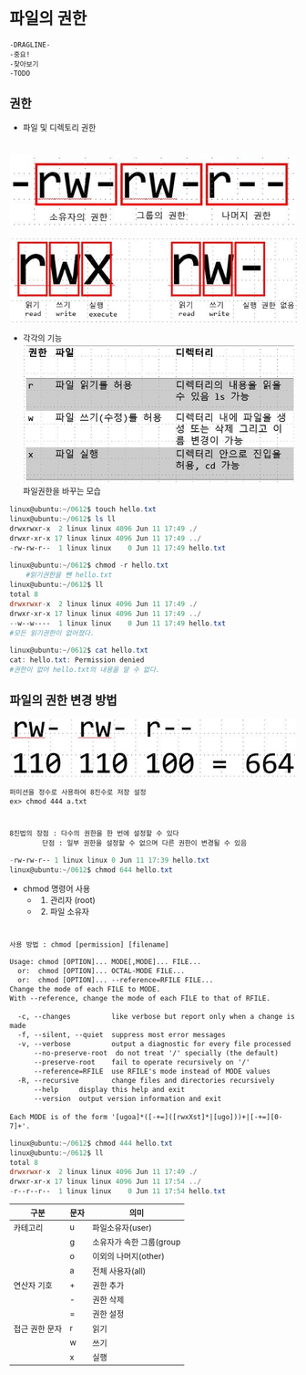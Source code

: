 # 파일의 권한

```
-DRAGLINE-
-중요!
-찾아보기
-TODO
```
## 권한
- 파일 및 디렉토리 권한
#
![th](/assets/th.JPG)

![sda](/assets/sda.JPG)
- 각각의 기능
![캡처ewe](/assets/캡처ewe.JPG)
파일권한을 바꾸는 모습
```powershell
linux@ubuntu:~/0612$ touch hello.txt
linux@ubuntu:~/0612$ ls ll
drwxrwxr-x  2 linux linux 4096 Jun 11 17:49 ./
drwxr-xr-x 17 linux linux 4096 Jun 11 17:49 ../
-rw-rw-r--  1 linux linux    0 Jun 11 17:49 hello.txt
```
```powershell
linux@ubuntu:~/0612$ chmod -r hello.txt
    #읽기권한을 뺀 hello.txt
linux@ubuntu:~/0612$ ll
total 8
drwxrwxr-x  2 linux linux 4096 Jun 11 17:49 ./
drwxr-xr-x 17 linux linux 4096 Jun 11 17:49 ../
--w--w----  1 linux linux    0 Jun 11 17:49 hello.txt
#모든 읽기권한이 없어졌다.
```
```powershell
linux@ubuntu:~/0612$ cat hello.txt
cat: hello.txt: Permission denied
#권한이 없어 hello.txt의 내용을 알 수 없다.
```
## 파일의 권한 변경 방법
![캡werqwr처](/assets/캡werqwr처.JPG)
    
    퍼미션을 정수로 사용하여 8진수로 저장 설정
    ex> chmod 444 a.txt
#
    8진법의 장점 : 다수의 권한을 한 번에 설정할 수 있다
            단점 : 일부 권한을 설정할 수 없으며 다른 권한이 변경될 수 있음
```powershell
-rw-rw-r-- 1 linux linux 0 Jun 11 17:39 hello.txt
linux@ubuntu:~/0612$ chmod 644 hello.txt
```
- chmod 명령어 사용
  - 1. 관리자 (root)
  - 2. 파일 소유자
#

    사용 방법 : chmod [permission] [filename]
```
Usage: chmod [OPTION]... MODE[,MODE]... FILE...
  or:  chmod [OPTION]... OCTAL-MODE FILE...
  or:  chmod [OPTION]... --reference=RFILE FILE...
Change the mode of each FILE to MODE.
With --reference, change the mode of each FILE to that of RFILE.

  -c, --changes          like verbose but report only when a change is made
  -f, --silent, --quiet  suppress most error messages
  -v, --verbose          output a diagnostic for every file processed
      --no-preserve-root  do not treat '/' specially (the default)
      --preserve-root    fail to operate recursively on '/'
      --reference=RFILE  use RFILE's mode instead of MODE values
  -R, --recursive        change files and directories recursively
      --help     display this help and exit
      --version  output version information and exit

Each MODE is of the form '[ugoa]*([-+=]([rwxXst]*|[ugo]))+|[-+=][0-7]+'.

```
```powershell
linux@ubuntu:~/0612$ chmod 444 hello.txt
linux@ubuntu:~/0612$ ll
total 8
drwxrwxr-x  2 linux linux 4096 Jun 11 17:49 ./
drwxr-xr-x 17 linux linux 4096 Jun 11 17:54 ../
-r--r--r--  1 linux linux    0 Jun 11 17:54 hello.txt
```


| 구분           | 문자 | 의미                     |
| -------------- | ---- | ------------------------ |
| 카테고리       | u    | 파일소유자(user)         |
|                | g    | 소유자가 속한 그룹(group |
|                | o    | 이외의 나머지(other)     |
|                | a    | 전체 사용자(all)         |
| 연산자 기호    | +    | 권한 추가                |
|                | -    | 권한 삭제                |
|                | =    | 권한 설정                |
| 접근 권한 문자 | r    | 읽기                     |
|                | w    | 쓰기                     |
|                | x    | 실행                     |



    